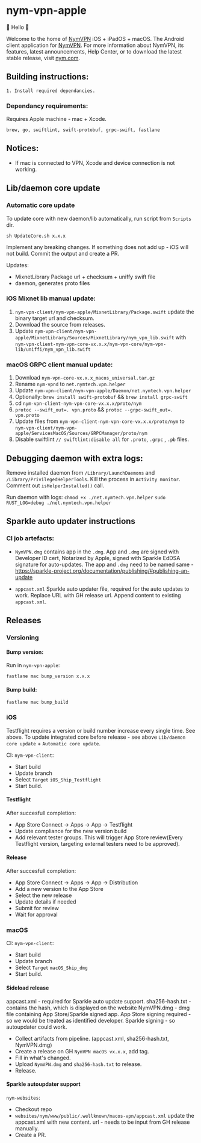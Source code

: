 # nym-vpn-apple

👋 Hello 👋

Welcome to the home of [NymVPN](https://nym.com) iOS + iPadOS + macOS. The Android client application for [NymVPN](https://nym.com). For more information about NymVPN, its features, latest announcements, Help Center, or to download the latest stable release, visit [nym.com](https://nym.com).


## Building instructions: 
```
1. Install required dependancies.
```
### Dependancy requirements:
Requires Apple machine - mac + Xcode.
```
brew, go, swiftlint, swift-protobuf, grpc-swift, fastlane
```
## Notices:

- If mac is connected to VPN, Xcode and device connection is not working.

## Lib/daemon core update
### Automatic core update
To update core with new daemon/lib automatically, run script from `Scripts` dir.
```
sh UpdateCore.sh x.x.x
```
Implement any breaking changes. If something does not add up - iOS will not build.
Commit the output and create a PR.

Updates:
- MixnetLibrary Package url + checksum + uniffy swift file
- daemon, generates proto files

### iOS Mixnet lib manual update:
1. `nym-vpn-client/nym-vpn-apple/MixnetLibrary/Package.swift` update the binary target url and checksum.
2. Download the source from releases.
3. Update `nym-vpn-client/nym-vpn-apple/MixnetLibrary/Sources/MixnetLibrary/nym_vpn_lib.swift` with `nym-vpn-client-nym-vpn-core-vx.x.x/nym-vpn-core/nym-vpn-lib/uniffi/nym_vpn_lib.swift`

### macOS GRPC client manual update:
1. Download `nym-vpn-core-vx.x.x_macos_universal.tar.gz`
2. Rename `nym-vpnd` to `net.nymtech.vpn.helper`
3. Update `nym-vpn-client/nym-vpn-apple/Daemon/net.nymtech.vpn.helper`
4. Optionally: `brew install swift-protobuf` && `brew install grpc-swift`
5. cd `nym-vpn-client-nym-vpn-core-vx.x.x/proto/nym`
6. `protoc --swift_out=. vpn.proto` && `protoc --grpc-swift_out=. vpn.proto`
7. Update files from `nym-vpn-client-nym-vpn-core-vx.x.x/proto/nym` to `nym-vpn-client/nym-vpn-apple/ServicesMacOS/Sources/GRPCManager/proto/nym`
8. Disable swiftlint `// swiftlint:disable all` for `.proto`, `.grpc` , `.pb` files.

## Debugging daemon with extra logs:
Remove installed daemon from `/Library/LaunchDaemons` and `/Library/PrivilegedHelperTools`. Kill the process in `Activity monitor`. Comment out `isHelperInstalled()` call.

Run daemon with logs:
`chmod +x ./net.nymtech.vpn.helper`
`sudo RUST_LOG=debug ./net.nymtech.vpn.helper`


## Sparkle auto updater instructions
### CI job artefacts:
- `NymVPN.dmg` contains app in the `.dmg`. App and `.dmg` are signed with Developer ID cert, Notarized by Apple, signed with Sparkle EdDSA signature for auto-updates. The app and `.dmg` need to be named same - https://sparkle-project.org/documentation/publishing/#publishing-an-update

- `appcast.xml` Sparkle auto updater file, required for the auto updates to work. Replace URL with GH release url. Append content to existing `appcast.xml`.

## Releases
### Versioning
#### Bump version:
Run in `nym-vpn-apple`:
```
fastlane mac bump_version x.x.x
```
#### Bump build:
```
fastlane mac bump_build
```
### iOS
Testflight requires a version or build number increase every single time. See above.
To update integrated core before release - see above `Lib/daemon core update` + `Automatic core update`.

CI:
`nym-vpn-client`:
- Start build
- Update branch
- Select `Target` `iOS_Ship_Testflight`
- Start build.

#### Testflight
After succesfull completion:
- App Store Connect -> Apps -> App -> Testflight
- Update compliance for the new version build
- Add relevant tester groups. This will trigger App Store review(Every Testflight version, targeting external testers need to be approved).

#### Release
After succesfull completion:
- App Store Connect -> Apps -> App -> Distribution
- Add a new version to the App Store
- Select the new release
- Update details if needed
- Submit for review
- Wait for approval

### macOS
CI:
`nym-vpn-client`:
- Start build
- Update branch
- Select `Target` `macOS_Ship_dmg`
- Start build.

#### Sideload release
appcast.xml - required for Sparkle auto update support.
sha256-hash.txt - contains the hash, which is displayed on the website
NymVPN.dmg - dmg file containing App Store/Sparkle signed app. App Store signing required - so we would be treated as identified developer. Sparkle signing - so autoupdater could work.

- Collect artifacts from pipeline. (appcast.xml, sha256-hash.txt, NymVPN.dmg)
- Create a release on GH `NymVPN macOS vx.x.x`, add tag.
- Fill in what's changed.
- Upload `NymVPN.dmg` and `sha256-hash.txt` to release.
- Release.

#### Sparkle autoupdater support
`nym-websites`:
- Checkout repo
- `websites/nym/www/public/.wellknown/macos-vpn/appcast.xml` update the appcast.xml with new content. url - needs to be input from GH release manually.
- Create a PR.

